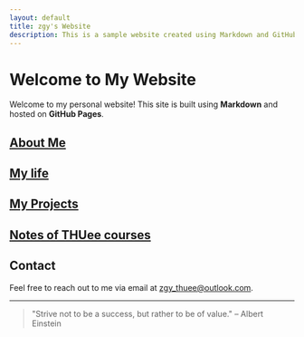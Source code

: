 ```yaml
---
layout: default
title: zgy's Website
description: This is a sample website created using Markdown and GitHub Pages.
---
```


# Welcome to My Website

Welcome to my personal website! This site is built using **Markdown** and hosted on **GitHub Pages**.

## [About Me](about.md)

## [My life](love.md)

## [My Projects](projects.md)

## [Notes of THUee courses](course_notes.md)

## Contact

Feel free to reach out to me via email at [zgy_thuee@outlook.com](mailto:zgy_thuee@outlook.com).

---

> "Strive not to be a success, but rather to be of value." – Albert Einstein
